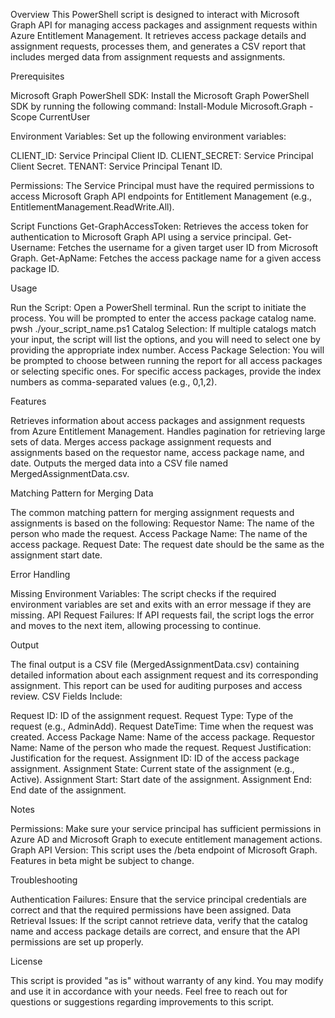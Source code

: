Overview
This PowerShell script is designed to interact with Microsoft Graph API for managing access packages and assignment requests within Azure Entitlement Management. It retrieves access package details and assignment requests, processes them, and generates a CSV report that includes merged data from assignment requests and assignments.

Prerequisites

Microsoft Graph PowerShell SDK: Install the Microsoft Graph PowerShell SDK by running the following command:
Install-Module Microsoft.Graph -Scope CurrentUser

Environment Variables: Set up the following environment variables:

CLIENT_ID: Service Principal Client ID.
CLIENT_SECRET: Service Principal Client Secret.
TENANT: Service Principal Tenant ID.

Permissions: The Service Principal must have the required permissions to access Microsoft Graph API endpoints for Entitlement Management (e.g., EntitlementManagement.ReadWrite.All).

Script Functions
Get-GraphAccessToken: Retrieves the access token for authentication to Microsoft Graph API using a service principal.
Get-Username: Fetches the username for a given target user ID from Microsoft Graph.
Get-ApName: Fetches the access package name for a given access package ID.

Usage

Run the Script:
Open a PowerShell terminal.
Run the script to initiate the process. You will be prompted to enter the access package catalog name.
pwsh ./your_script_name.ps1
Catalog Selection: If multiple catalogs match your input, the script will list the options, and you will need to select one by providing the appropriate index number.
Access Package Selection: You will be prompted to choose between running the report for all access packages or selecting specific ones. For specific access packages, provide the index numbers as comma-separated values (e.g., 0,1,2).

Features

Retrieves information about access packages and assignment requests from Azure Entitlement Management.
Handles pagination for retrieving large sets of data.
Merges access package assignment requests and assignments based on the requestor name, access package name, and date.
Outputs the merged data into a CSV file named MergedAssignmentData.csv.

Matching Pattern for Merging Data

The common matching pattern for merging assignment requests and assignments is based on the following:
Requestor Name: The name of the person who made the request.
Access Package Name: The name of the access package.
Request Date: The request date should be the same as the assignment start date.

Error Handling

Missing Environment Variables: The script checks if the required environment variables are set and exits with an error message if they are missing.
API Request Failures: If API requests fail, the script logs the error and moves to the next item, allowing processing to continue.

Output

The final output is a CSV file (MergedAssignmentData.csv) containing detailed information about each assignment request and its corresponding assignment. This report can be used for auditing purposes and access review.
CSV Fields Include:

Request ID: ID of the assignment request.
Request Type: Type of the request (e.g., AdminAdd).
Request DateTime: Time when the request was created.
Access Package Name: Name of the access package.
Requestor Name: Name of the person who made the request.
Request Justification: Justification for the request.
Assignment ID: ID of the access package assignment.
Assignment State: Current state of the assignment (e.g., Active).
Assignment Start: Start date of the assignment.
Assignment End: End date of the assignment.

Notes

Permissions: Make sure your service principal has sufficient permissions in Azure AD and Microsoft Graph to execute entitlement management actions.
Graph API Version: This script uses the /beta endpoint of Microsoft Graph. Features in beta might be subject to change.

Troubleshooting

Authentication Failures: Ensure that the service principal credentials are correct and that the required permissions have been assigned.
Data Retrieval Issues: If the script cannot retrieve data, verify that the catalog name and access package details are correct, and ensure that the API permissions are set up properly.

License

This script is provided "as is" without warranty of any kind. You may modify and use it in accordance with your needs.
Feel free to reach out for questions or suggestions regarding improvements to this script.
